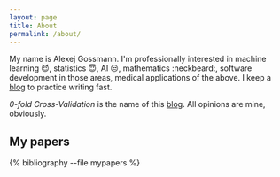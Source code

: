 ```yaml
---
layout: page
title: About
permalink: /about/
---
```


My name is Alexej Gossmann.
I'm professionally interested in machine learning :smiling_imp:, statistics :innocent:, AI :unamused:, mathematics :neckbeard:, software development in those areas, medical applications of the above.
I keep a <a href="{{ site.baseurl }}/">blog</a> to practice writing fast.

_0-fold Cross-Validation_ is the name of this <a href="{{ site.baseurl }}/">blog</a>.
All opinions are mine, obviously.


## My papers

{% bibliography --file mypapers %}
